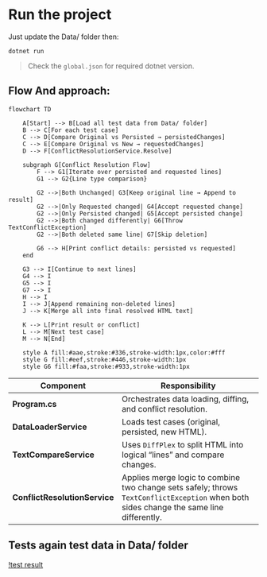 # Run the project
Just update the Data/ folder then:
```
dotnet run
```
> Check the `global.json` for required dotnet version.

## Flow And approach:
```mermaid
flowchart TD

    A[Start] --> B[Load all test data from Data/ folder]
    B --> C[For each test case]
    C --> D[Compare Original vs Persisted → persistedChanges]
    C --> E[Compare Original vs New → requestedChanges]
    D --> F[ConflictResolutionService.Resolve]

    subgraph G[Conflict Resolution Flow]
        F --> G1[Iterate over persisted and requested lines]
        G1 --> G2{Line type comparison}
        
        G2 -->|Both Unchanged| G3[Keep original line → Append to result]
        G2 -->|Only Requested changed| G4[Accept requested change]
        G2 -->|Only Persisted changed| G5[Accept persisted change]
        G2 -->|Both changed differently| G6[Throw TextConflictException]
        G2 -->|Both deleted same line| G7[Skip deletion]
        
        G6 --> H[Print conflict details: persisted vs requested]
    end

    G3 --> I[Continue to next lines]
    G4 --> I
    G5 --> I
    G7 --> I
    H --> I
    I --> J[Append remaining non-deleted lines]
    J --> K[Merge all into final resolved HTML text]

    K --> L[Print result or conflict]
    L --> M[Next test case]
    M --> N[End]

    style A fill:#aae,stroke:#336,stroke-width:1px,color:#fff
    style G fill:#eef,stroke:#446,stroke-width:1px
    style G6 fill:#faa,stroke:#933,stroke-width:1px

```
| Component                     | Responsibility                                                                                                                          |
| ----------------------------- | --------------------------------------------------------------------------------------------------------------------------------------- |
| **Program.cs**                | Orchestrates data loading, diffing, and conflict resolution.                                                                            |
| **DataLoaderService**         | Loads test cases (original, persisted, new HTML).                                                                                       |
| **TextCompareService**        | Uses `DiffPlex` to split HTML into logical “lines” and compare changes.                                                                 |
| **ConflictResolutionService** | Applies merge logic to combine two change sets safely; throws `TextConflictException` when both sides change the same line differently. |


## Tests again test data in Data/ folder
[!test result](./docs/testresult-27-10-2025.png)